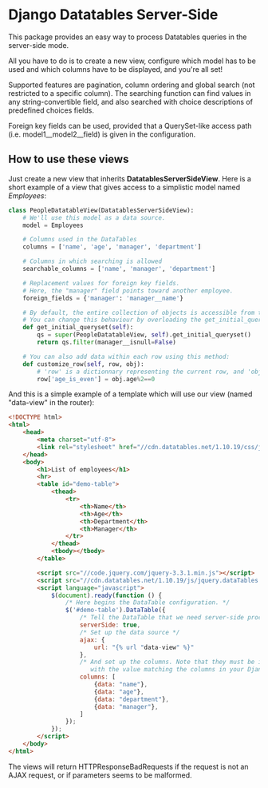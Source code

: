# Django Datatables Server-Side

This package provides an easy way to process Datatables queries in the server-side mode.

All you have to do is to create a new view, configure which model has to be used and which columns have to be displayed, and you're all set!

Supported features are pagination, column ordering and global search (not restricted to a specific column). The searching function can find values in any string-convertible field, and also searched with choice descriptions of predefined choices fields.

Foreign key fields can be used, provided that a QuerySet-like access path (i.e. model1__model2__field) is given in the configuration.

## How to use these views


Just create a new view that inherits **DatatablesServerSideView**. Here is a short example of a view that gives access to a simplistic model named *Employees*:

```python
class PeopleDatatableView(DatatablesServerSideView):
	# We'll use this model as a data source.
	model = Employees

	# Columns used in the DataTables
	columns = ['name', 'age', 'manager', 'department']

	# Columns in which searching is allowed
	searchable_columns = ['name', 'manager', 'department']

	# Replacement values for foreign key fields.
	# Here, the "manager" field points toward another employee.
	foreign_fields = {'manager': 'manager__name'}

	# By default, the entire collection of objects is accessible from this view.
	# You can change this behaviour by overloading the get_initial_queryset method:
	def get_initial_queryset(self):
		qs = super(PeopleDatatableView, self).get_initial_queryset()
		return qs.filter(manager__isnull=False)

	# You can also add data within each row using this method:
	def customize_row(self, row, obj):
		# 'row' is a dictionnary representing the current row, and 'obj' is the current object.
		row['age_is_even'] = obj.age%2==0
```

And this is a simple example of a template which will use our view (named "data-view" in the router):

```html
<!DOCTYPE html>
<html>
	<head>
		<meta charset="utf-8">
		<link rel="stylesheet" href="//cdn.datatables.net/1.10.19/css/jquery.dataTables.min.css">
	</head>
	<body>
		<h1>List of employees</h1>
		<hr>
		<table id="demo-table">
			<thead>
				<tr>
					<th>Name</th>
					<th>Age</th>
					<th>Department</th>
					<th>Manager</th>
				</tr>
			</thead>
			<tbody></tbody>
		</table>

		<script src="//code.jquery.com/jquery-3.3.1.min.js"></script>
		<script src="//cdn.datatables.net/1.10.19/js/jquery.dataTables.min.js"></script>
		<script language="javascript">
			$(document).ready(function () {
				/* Here begins the DataTable configuration. */
				$('#demo-table').DataTable({
					/* Tell the DataTable that we need server-side processing. */
					serverSide: true,
					/* Set up the data source */
					ajax: {
						url: "{% url "data-view" %}"
					},
					/* And set up the columns. Note that they must be identified by a "data" attribute,
					   with the value matching the columns in your Django view. */
					columns: [
						{data: "name"},
						{data: "age"},
						{data: "department"},
						{data: "manager"},
					]
				});
			});
		</script>
	</body>
</html>
```

The views will return HTTPResponseBadRequests if the request is not an AJAX request, or if parameters seems to be malformed.
